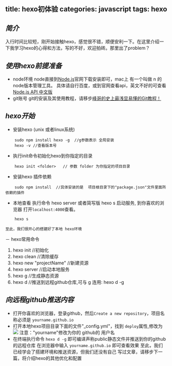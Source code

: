 title: hexo初体验
categories: javascript
tags: hexo
---

## *简介*
 入行时间比较短，刚开始接触hexo，感觉很不错，顺便安利一下。在这里介绍一下我学习hexo的心得和方法，写的不好，欢迎拍砖。那里出了problem？
<!-- more -->

## *使用hexo前提准备*
- node环境
 node直接到[Node.js](http://nodejs.org/ "_blank")官网下载安装即可，mac上 有一个叫做 n 的node版本管理工具。
 具体请自行百度，或到官网查看api，英文不好的可查看[Node.js API 中文版](http://nodeapi.ucdok.com/#/api/ "_blank")
- git账号
 git的安装及其使用教程，请移步[峰哥的史上最浅显易懂的Git教程！](http://www.liaoxuefeng.com/wiki/0013739516305929606dd18361248578c67b8067c8c017b000/ "_blank")

## *hexo开始*
- 安装hexo (unix 或者linux系统)
```
	sudo npm install hexo -g  //g参数表示 全局安装
	hexo -v //查看版本号
```
- 执行init命令初始化hexo到你指定的目录
```
	hexo init <folder>   // 参数 folder 为你指定的项目目录
```
- 安装hexo 插件依赖
```
	sudo npm install  //具体安装的是  项目根目录下的"package.json"文件里面所依赖的插件
```
- 本地查看 执行命令 hexo server  或者简写版  hexo s 启动服务, 到你喜欢的浏览器 打开`localhost:4000`查看。
```
	hexo s
```
	至此，我们很开心的搭建好了本地 hexo环境

－ hexo常用命令
 1. hexo init //初始化
 2. hexo clean //清除缓存 
 3. hexo new <layout> "projectName" //新建资源
 4. hexo server //启动本地服务
 5. hexo g //生成静态资源
 6. hexo d //推送到远程github仓库,可与 g 连用: hexo d -g


## *向远程github推送内容*
- 打开你喜欢的浏览器，登录github，然后`Create a new repository`，项目名称必须是  `yourname.github.io`
- 打开本地hexo项目目录下面的文件"_config.yml"，找到 `deploy`属性,修改为![](/images/hexo_deploy.png)
  注意："yourname"修改为你的 github的 用户名
- 在终端执行命令 `hexo d -g` 即可编译声称public静态文件并推送到你的github的远程仓库
  在浏览器中输入 `yourname.github.io` 即可查看效果
  至此，我们已经学会了搭建环境和推送资源，但我们还没有自己 写过文章，请移步下一篇，将介绍hexo的其他优化和配置



















